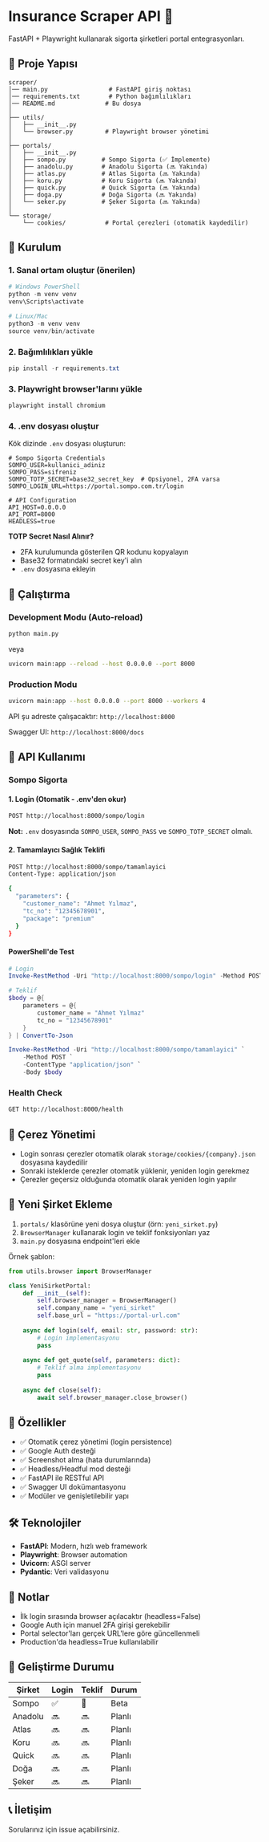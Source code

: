 # Insurance Scraper API 🚀

FastAPI + Playwright kullanarak sigorta şirketleri portal entegrasyonları.

## 📁 Proje Yapısı

```
scraper/
│── main.py                 # FastAPI giriş noktası
│── requirements.txt        # Python bağımlılıkları
│── README.md              # Bu dosya
│
├── utils/
│   ├── __init__.py
│   └── browser.py         # Playwright browser yönetimi
│
├── portals/
│   ├── __init__.py
│   ├── sompo.py          # Sompo Sigorta (✅ İmplemente)
│   ├── anadolu.py        # Anadolu Sigorta (🔜 Yakında)
│   ├── atlas.py          # Atlas Sigorta (🔜 Yakında)
│   ├── koru.py           # Koru Sigorta (🔜 Yakında)
│   ├── quick.py          # Quick Sigorta (🔜 Yakında)
│   ├── doga.py           # Doğa Sigorta (🔜 Yakında)
│   └── seker.py          # Şeker Sigorta (🔜 Yakında)
│
└── storage/
    └── cookies/           # Portal çerezleri (otomatik kaydedilir)
```

## 🔧 Kurulum

### 1. Sanal ortam oluştur (önerilen)

```powershell
# Windows PowerShell
python -m venv venv
venv\Scripts\activate

# Linux/Mac
python3 -m venv venv
source venv/bin/activate
```

### 2. Bağımlılıkları yükle

```powershell
pip install -r requirements.txt
```

### 3. Playwright browser'larını yükle

```powershell
playwright install chromium
```

### 4. .env dosyası oluştur

Kök dizinde `.env` dosyası oluşturun:

```env
# Sompo Sigorta Credentials
SOMPO_USER=kullanici_adiniz
SOMPO_PASS=sifreniz
SOMPO_TOTP_SECRET=base32_secret_key  # Opsiyonel, 2FA varsa
SOMPO_LOGIN_URL=https://portal.sompo.com.tr/login

# API Configuration
API_HOST=0.0.0.0
API_PORT=8000
HEADLESS=true
```

**TOTP Secret Nasıl Alınır?**
- 2FA kurulumunda gösterilen QR kodunu kopyalayın
- Base32 formatındaki secret key'i alın
- `.env` dosyasına ekleyin

## 🚀 Çalıştırma

### Development Modu (Auto-reload)

```bash
python main.py
```

veya

```bash
uvicorn main:app --reload --host 0.0.0.0 --port 8000
```

### Production Modu

```bash
uvicorn main:app --host 0.0.0.0 --port 8000 --workers 4
```

API şu adreste çalışacaktır: `http://localhost:8000`

Swagger UI: `http://localhost:8000/docs`

## 📡 API Kullanımı

### Sompo Sigorta

#### 1. Login (Otomatik - .env'den okur)

```bash
POST http://localhost:8000/sompo/login
```

**Not:** `.env` dosyasında `SOMPO_USER`, `SOMPO_PASS` ve `SOMPO_TOTP_SECRET` olmalı.

#### 2. Tamamlayıcı Sağlık Teklifi

```bash
POST http://localhost:8000/sompo/tamamlayici
Content-Type: application/json

{
  "parameters": {
    "customer_name": "Ahmet Yılmaz",
    "tc_no": "12345678901",
    "package": "premium"
  }
}
```

#### PowerShell'de Test

```powershell
# Login
Invoke-RestMethod -Uri "http://localhost:8000/sompo/login" -Method POST

# Teklif
$body = @{
    parameters = @{
        customer_name = "Ahmet Yılmaz"
        tc_no = "12345678901"
    }
} | ConvertTo-Json

Invoke-RestMethod -Uri "http://localhost:8000/sompo/tamamlayici" `
    -Method POST `
    -ContentType "application/json" `
    -Body $body
```

### Health Check

```bash
GET http://localhost:8000/health
```

## 🔐 Çerez Yönetimi

- Login sonrası çerezler otomatik olarak `storage/cookies/{company}.json` dosyasına kaydedilir
- Sonraki isteklerde çerezler otomatik yüklenir, yeniden login gerekmez
- Çerezler geçersiz olduğunda otomatik olarak yeniden login yapılır

## 🎯 Yeni Şirket Ekleme

1. `portals/` klasörüne yeni dosya oluştur (örn: `yeni_sirket.py`)
2. `BrowserManager` kullanarak login ve teklif fonksiyonları yaz
3. `main.py` dosyasına endpoint'leri ekle

Örnek şablon:

```python
from utils.browser import BrowserManager

class YeniSirketPortal:
    def __init__(self):
        self.browser_manager = BrowserManager()
        self.company_name = "yeni_sirket"
        self.base_url = "https://portal-url.com"
    
    async def login(self, email: str, password: str):
        # Login implementasyonu
        pass
    
    async def get_quote(self, parameters: dict):
        # Teklif alma implementasyonu
        pass
    
    async def close(self):
        await self.browser_manager.close_browser()
```

## 📝 Özellikler

- ✅ Otomatik çerez yönetimi (login persistence)
- ✅ Google Auth desteği
- ✅ Screenshot alma (hata durumlarında)
- ✅ Headless/Headful mod desteği
- ✅ FastAPI ile RESTful API
- ✅ Swagger UI dokümantasyonu
- ✅ Modüler ve genişletilebilir yapı

## 🛠️ Teknolojiler

- **FastAPI**: Modern, hızlı web framework
- **Playwright**: Browser automation
- **Uvicorn**: ASGI server
- **Pydantic**: Veri validasyonu

## 📌 Notlar

- İlk login sırasında browser açılacaktır (headless=False)
- Google Auth için manuel 2FA girişi gerekebilir
- Portal selector'ları gerçek URL'lere göre güncellenmeli
- Production'da headless=True kullanılabilir

## 🚧 Geliştirme Durumu

| Şirket | Login | Teklif | Durum |
|--------|-------|--------|-------|
| Sompo | ✅ | 🔄 | Beta |
| Anadolu | 🔜 | 🔜 | Planlı |
| Atlas | 🔜 | 🔜 | Planlı |
| Koru | 🔜 | 🔜 | Planlı |
| Quick | 🔜 | 🔜 | Planlı |
| Doğa | 🔜 | 🔜 | Planlı |
| Şeker | 🔜 | 🔜 | Planlı |

## 📞 İletişim

Sorularınız için issue açabilirsiniz.

